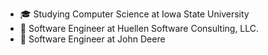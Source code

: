 - 🎓 Studying Computer Science at Iowa State University
- 🎯 Software Engineer at Huellen Software Consulting, LLC.
- 🚜 Software Engineer at John Deere
